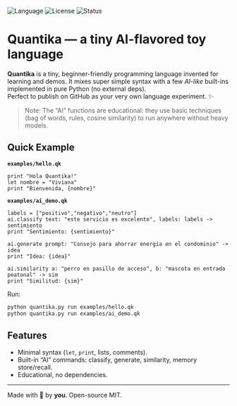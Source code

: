 ![Language](https://img.shields.io/badge/language-Quantika-9A4DFF?style=for-the-badge&logo=github)
![License](https://img.shields.io/badge/license-MIT-green?style=for-the-badge)
![Status](https://img.shields.io/badge/status-experimental-orange?style=for-the-badge)

# Quantika — a tiny AI-flavored toy language

**Quantika** is a tiny, beginner-friendly programming language invented for learning and demos.
It mixes super simple syntax with a few *AI-like* built-ins implemented in pure Python (no external deps).  
Perfect to publish on GitHub as your very own language experiment. ✨

> Note: The “AI” functions are educational: they use basic techniques (bag of words, rules, cosine similarity) to run anywhere without heavy models.

## Quick Example

**`examples/hello.qk`**
```qk
print "Hola Quantika!"
let nombre = "Viviana"
print "Bienvenida, {nombre}"
```

**`examples/ai_demo.qk`**
```qk
labels = ["positivo","negativo","neutro"]
ai.classify text: "este servicio es excelente", labels: labels -> sentimiento
print "Sentimiento: {sentimiento}"

ai.generate prompt: "Consejo para ahorrar energía en el condominio" -> idea
print "Idea: {idea}"

ai.similarity a: "perro en pasillo de acceso", b: "mascota en entrada peatonal" -> sim
print "Similitud: {sim}"
```

Run:
```bash
python quantika.py run examples/hello.qk
python quantika.py run examples/ai_demo.qk
```

## Features

- Minimal syntax (`let`, `print`, lists, comments).
- Built-in “AI” commands: classify, generate, similarity, memory store/recall.
- Educational, no dependencies.

---

Made with 💙 by **you**. Open-source MIT.
